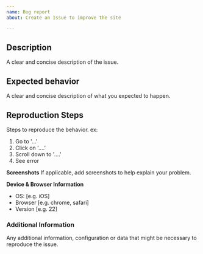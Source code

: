 ```yaml
---
name: Bug report
about: Create an Issue to improve the site

---
```


## Description

A clear and concise description of the issue.

## Expected behavior

A clear and concise description of what you expected to happen.

## Reproduction Steps

Steps to reproduce the behavior. ex:
1. Go to '...'
2. Click on '....'
3. Scroll down to '....'
4. See error

**Screenshots**
If applicable, add screenshots to help explain your problem.

**Device & Browser Information**
 - OS: [e.g. iOS]
 - Browser [e.g. chrome, safari]
 - Version [e.g. 22]

### Additional Information

Any additional information, configuration or data that might be necessary to reproduce the issue.
